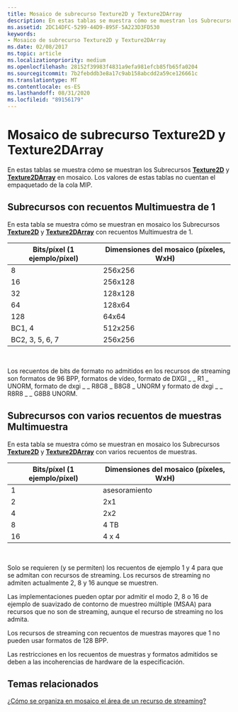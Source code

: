 ```yaml
---
title: Mosaico de subrecurso Texture2D y Texture2DArray
description: En estas tablas se muestra cómo se muestran los Subrecursos Texture2D y Texture2DArray en mosaico.
ms.assetid: 2DC14DFC-5299-44D9-895F-5A223D3FD530
keywords:
- Mosaico de subrecurso Texture2D y Texture2DArray
ms.date: 02/08/2017
ms.topic: article
ms.localizationpriority: medium
ms.openlocfilehash: 28152f39983f4831a9efa981efcb85fb65fa0204
ms.sourcegitcommit: 7b2febddb3e8a17c9ab158abcdd2a59ce126661c
ms.translationtype: MT
ms.contentlocale: es-ES
ms.lasthandoff: 08/31/2020
ms.locfileid: "89156179"
---
```

# <a name="texture2d-and-texture2darray-subresource-tiling"></a>Mosaico de subrecurso Texture2D y Texture2DArray


En estas tablas se muestra cómo se muestran los Subrecursos [**Texture2D**](/windows/desktop/direct3dhlsl/sm5-object-texture2d) y [**Texture2DArray**](/windows/desktop/direct3dhlsl/sm5-object-texture2darray) en mosaico. Los valores de estas tablas no cuentan el empaquetado de la cola MIP.

## <a name="span-idsubresources-with-multisample-counts-of-1spanspan-idsubresources-with-multisample-counts-of-1spanspan-idsubresources-with-multisample-counts-of-1spansubresources-with-multisample-counts-of-1"></a><span id="Subresources-with-multisample-counts-of-1"></span><span id="subresources-with-multisample-counts-of-1"></span><span id="SUBRESOURCES-WITH-MULTISAMPLE-COUNTS-OF-1"></span>Subrecursos con recuentos Multimuestra de 1


En esta tabla se muestra cómo se muestran en mosaico los Subrecursos [**Texture2D**](/windows/desktop/direct3dhlsl/sm5-object-texture2d) y [**Texture2DArray**](/windows/desktop/direct3dhlsl/sm5-object-texture2darray) con recuentos Multimuestra de 1.

| Bits/píxel (1 ejemplo/píxel) | Dimensiones del mosaico (píxeles, WxH) |
|-----------------------------|-------------------------------|
| 8                           | 256x256                       |
| 16                          | 256x128                       |
| 32                          | 128x128                       |
| 64                          | 128x64                        |
| 128                         | 64x64                         |
| BC1, 4                       | 512x256                       |
| BC2, 3, 5, 6, 7                 | 256x256                       |

 

Los recuentos de bits de formato no admitidos en los recursos de streaming son formatos de 96 BPP, formatos de vídeo, formato de DXGI \_ \_ R1 \_ UNORM, formato de dxgi \_ \_ R8G8 \_ B8G8 \_ UNORM y formato de dxgi \_ \_ R8R8 \_ \_ G8B8 UNORM.

## <a name="span-idsubresources-with-various-multisample-countsspanspan-idsubresources-with-various-multisample-countsspanspan-idsubresources-with-various-multisample-countsspansubresources-with-various-multisample-counts"></a><span id="Subresources-with-various-multisample-counts"></span><span id="subresources-with-various-multisample-counts"></span><span id="SUBRESOURCES-WITH-VARIOUS-MULTISAMPLE-COUNTS"></span>Subrecursos con varios recuentos de muestras Multimuestra


En esta tabla se muestra cómo se muestran en mosaico los Subrecursos [**Texture2D**](/windows/desktop/direct3dhlsl/sm5-object-texture2d) y [**Texture2DArray**](/windows/desktop/direct3dhlsl/sm5-object-texture2darray) con varios recuentos de muestras.

| Bits/píxel (1 ejemplo/píxel) | Dimensiones del mosaico (píxeles, WxH) |
|-----------------------------|-------------------------------|
| 1                           | asesoramiento                           |
| 2                           | 2x1                           |
| 4                           | 2x2                           |
| 8                           | 4 TB                           |
| 16                          | 4 x 4                           |

 

Solo se requieren (y se permiten) los recuentos de ejemplo 1 y 4 para que se admitan con recursos de streaming. Los recursos de streaming no admiten actualmente 2, 8 y 16 aunque se muestren.

Las implementaciones pueden optar por admitir el modo 2, 8 o 16 de ejemplo de suavizado de contorno de muestreo múltiple (MSAA) para recursos que no son de streaming, aunque el recurso de streaming no los admita.

Los recursos de streaming con recuentos de muestras mayores que 1 no pueden usar formatos de 128 BPP.

Las restricciones en los recuentos de muestras y formatos admitidos se deben a las incoherencias de hardware de la especificación.

## <a name="span-idrelated-topicsspanrelated-topics"></a><span id="related-topics"></span>Temas relacionados


[¿Cómo se organiza en mosaico el área de un recurso de streaming?](how-a-streaming-resource-s-area-is-tiled.md)

 

 